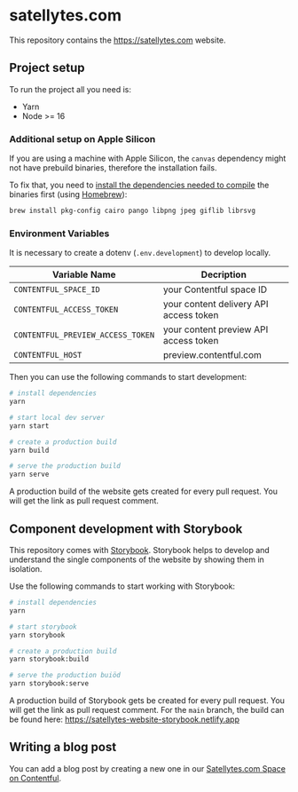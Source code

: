 # satellytes.com

This repository contains the https://satellytes.com website.

## Project setup

To run the project all you need is:

- Yarn
- Node >= 16

### Additional setup on Apple Silicon

If you are using a machine with Apple Silicon, the `canvas` dependency might not have prebuild binaries, therefore the installation fails.

To fix that, you need to [install the dependencies needed to compile](https://github.com/Automattic/node-canvas#compiling) the binaries first (using [Homebrew](https://brew.sh)):

```bash
brew install pkg-config cairo pango libpng jpeg giflib librsvg
```

### Environment Variables

It is necessary to create a dotenv (`.env.development`) to develop locally.

| Variable Name                     | Decription                              |
|-----------------------------------|-----------------------------------------|
| `CONTENTFUL_SPACE_ID`             | your Contentful space ID                |
| `CONTENTFUL_ACCESS_TOKEN`         | your  content delivery API access token |
| `CONTENTFUL_PREVIEW_ACCESS_TOKEN` | your  content preview API access token  |
| `CONTENTFUL_HOST`                 | preview.contentful.com                  |

Then you can use the following commands to start development:

```sh
# install dependencies
yarn

# start local dev server
yarn start

# create a production build
yarn build

# serve the production build
yarn serve
```

A production build of the website gets created for every pull request. You will get the link as pull request comment.

## Component development with Storybook

This repository comes with [Storybook](https://storybook.js.org/). Storybook helps to develop and understand the single components of the website by showing them in isolation.

Use the following commands to start working with Storybook:

```sh
# install dependencies
yarn

# start storybook
yarn storybook

# create a production build
yarn storybook:build

# serve the production buiöd
yarn storybook:serve
```

A production build of Storybook gets be created for every pull request. You will get the link as pull request comment.
For the `main` branch, the  build can be found here: https://satellytes-website-storybook.netlify.app

## Writing a blog post

You can add a blog post by creating a new one in our [Satellytes.com Space on Contentful](https://app.contentful.com/).
